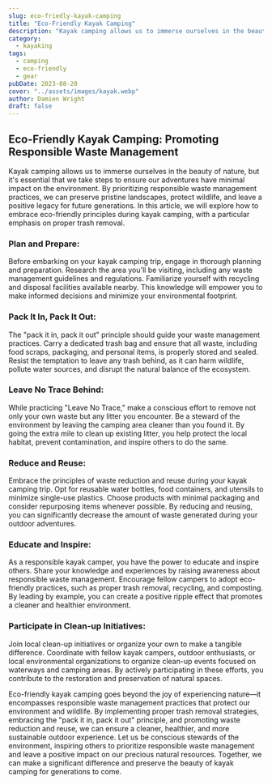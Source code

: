 ```yaml
---
slug: eco-friedly-kayak-camping
title: "Eco-Friendly Kayak Camping"
description: "Kayak camping allows us to immerse ourselves in the beauty of nature, but it's essential that we take steps to ensure our adventures have minimal impact on the environment."
category:
  - kayaking
tags:
  - camping
  - eco-friendly
  - gear
pubDate: 2023-08-20
cover: "../assets/images/kayak.webp"
author: Damien Wright
draft: false
---
```


##  Eco-Friendly Kayak Camping: Promoting Responsible Waste Management

Kayak camping allows us to immerse ourselves in the beauty of nature, but it's essential that we take steps to ensure our adventures have minimal impact on the environment. By prioritizing responsible waste management practices, we can preserve pristine landscapes, protect wildlife, and leave a positive legacy for future generations. In this article, we will explore how to embrace eco-friendly principles during kayak camping, with a particular emphasis on proper trash removal.

### Plan and Prepare:
Before embarking on your kayak camping trip, engage in thorough planning and preparation. Research the area you'll be visiting, including any waste management guidelines and regulations. Familiarize yourself with recycling and disposal facilities available nearby. This knowledge will empower you to make informed decisions and minimize your environmental footprint.

### Pack It In, Pack It Out:
The "pack it in, pack it out" principle should guide your waste management practices. Carry a dedicated trash bag and ensure that all waste, including food scraps, packaging, and personal items, is properly stored and sealed. Resist the temptation to leave any trash behind, as it can harm wildlife, pollute water sources, and disrupt the natural balance of the ecosystem.

### Leave No Trace Behind:
While practicing "Leave No Trace," make a conscious effort to remove not only your own waste but any litter you encounter. Be a steward of the environment by leaving the camping area cleaner than you found it. By going the extra mile to clean up existing litter, you help protect the local habitat, prevent contamination, and inspire others to do the same.

### Reduce and Reuse:
Embrace the principles of waste reduction and reuse during your kayak camping trip. Opt for reusable water bottles, food containers, and utensils to minimize single-use plastics. Choose products with minimal packaging and consider repurposing items whenever possible. By reducing and reusing, you can significantly decrease the amount of waste generated during your outdoor adventures.

### Educate and Inspire:
As a responsible kayak camper, you have the power to educate and inspire others. Share your knowledge and experiences by raising awareness about responsible waste management. Encourage fellow campers to adopt eco-friendly practices, such as proper trash removal, recycling, and composting. By leading by example, you can create a positive ripple effect that promotes a cleaner and healthier environment.

### Participate in Clean-up Initiatives:
Join local clean-up initiatives or organize your own to make a tangible difference. Coordinate with fellow kayak campers, outdoor enthusiasts, or local environmental organizations to organize clean-up events focused on waterways and camping areas. By actively participating in these efforts, you contribute to the restoration and preservation of natural spaces.

Eco-friendly kayak camping goes beyond the joy of experiencing nature—it encompasses responsible waste management practices that protect our environment and wildlife. By implementing proper trash removal strategies, embracing the "pack it in, pack it out" principle, and promoting waste reduction and reuse, we can ensure a cleaner, healthier, and more sustainable outdoor experience. Let us be conscious stewards of the environment, inspiring others to prioritize responsible waste management and leave a positive impact on our precious natural resources. Together, we can make a significant difference and preserve the beauty of kayak camping for generations to come.
